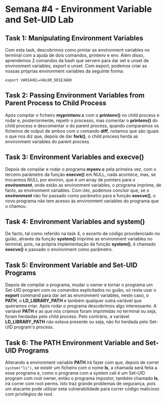 # Semana  #4 - Environment Variable and Set-UID Lab


## Task 1: Manipulating Environment Variables


Com esta task, descobrimos como printar as environment variables no terminal com a ajuda de dois comandos, printenv e env.
Além disso, aprendemos 2 comandos da bash que servem para dar set e unset de environment variables, export e unset. Com export, podemos criar as nossas próprias environment variables da seguinte forma:

```
export VARIAVEL=VALOR_DESEJADO
``` 

## Task 2: Passing Environment Variables from Parent Process to Child Process


Após compilar o ficheiro **myprintenv.c** com o **printenv()** no child process e rodar e, posteriormente, repetir o processo, mas comentar o **printenv()** do child process e descomentar o do parent process, quando comparamos os ficheiros de output de ambos com o comando **diff**, notamos que são iguais o que nos diz que, depois de dar **fork()**, o child process herda as environment variables do parent process.


## Task 3: Environment Variables and execve()


Depois de compilar e rodar o programa **myenv.c** pela primeira vez, com o terceiro parâmetro da função **execve()** em NULL, nada acontece, mas, se trocarmos NULL por environ, que é um array de pointers para o ***environment***, onde estão as environment variables, o programa imprime, de facto, as environment variables.
Com isto, podemos concluir que, se o ***environment*** não for passado como parâmetro para a função **execve()**, o novo programa não tem acesso às environment variables do programa que o chamou.


## Task 4: Environment Variables and system()


De facto, tal como referido na task 4, o excerto de código providenciado no guião, através da função **system()** imprime as environment variables no terminal, pois, na própria implementação da função **system()**, é chamado **execve()** e passado o environment como parâmetro.


## Task 5: Environment Variable and Set-UID Programs


Depois de compilar o programa, mudar o owner e tornar o programa um Set-UID program com os comandos explicitados no guião, só resta usar o **export** command para dar set às environment variables, neste caso, o **PATH**, o **LD_LIBRARY_PATH** e também qualquer outra variável que queiramos criar.
Após rodar o programa descobrimos algo interessante. A variável **PATH** e as que nós criamos foram imprimidas no terminal ou seja, foram herdadas pelo child process. Pelo contrário, a variável **LD_LIBRARY_PATH** não estava presente ou seja, não foi herdada pelo Set-UID program's process.


## Task 6: The PATH Environment Variable and Set-UID Programs


Alterando a environment variable **PATH** irá fazer com que, depois de correr ` system("ls") `, se existir um ficheiro com o nome **ls**, a chamada será feita a esse programa e, como o programa com a system call é um Set-UID program com root owner, então o programa impostor, também chamado **ls**, irá correr com root perms. 
Isto traz grande problemas de segurança, pois um atacante pode utilizar esta vulnerabilidade para correr código malicioso com privilégios de root.

